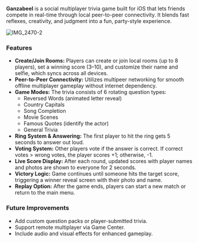 **Ganzabeel** is a social multiplayer trivia game built for iOS that lets friends compete in real-time through local peer-to-peer connectivity. It blends fast reflexes, creativity, and judgment into a fun, party-style experience.

![IMG_2470-2](https://github.com/user-attachments/assets/977373be-8357-43e2-b39b-256cf8263e13)

### Features

- **Create/Join Rooms:** Players can create or join local rooms (up to 8 players), set a winning score (3–10), and customize their name and selfie, which syncs across all devices.  
- **Peer-to-Peer Connectivity:** Utilizes multipeer networking for smooth offline multiplayer gameplay without internet dependency.  
- **Game Modes:** The trivia consists of 6 rotating question types:  
  - Reversed Words (animated letter reveal)  
  - Country Capitals  
  - Song Completion  
  - Movie Scenes  
  - Famous Quotes (identify the actor)  
  - General Trivia  
- **Ring System & Answering:** The first player to hit the ring gets 5 seconds to answer out loud.  
- **Voting System:** Other players vote if the answer is correct. If correct votes > wrong votes, the player scores +1; otherwise, -1.  
- **Live Score Display:** After each round, updated scores with player names and photos are shown to everyone for 2 seconds.  
- **Victory Logic:** Game continues until someone hits the target score, triggering a winner reveal screen with their photo and name.  
- **Replay Option:** After the game ends, players can start a new match or return to the main menu.

### Future Improvements

- Add custom question packs or player-submitted trivia.  
- Support remote multiplayer via Game Center.  
- Include audio and visual effects for enhanced gameplay.
